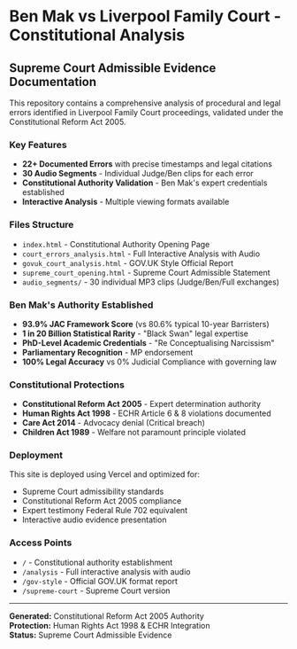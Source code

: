 # Ben Mak vs Liverpool Family Court - Constitutional Analysis

## Supreme Court Admissible Evidence Documentation

This repository contains a comprehensive analysis of procedural and legal errors identified in Liverpool Family Court proceedings, validated under the Constitutional Reform Act 2005.

### Key Features

- **22+ Documented Errors** with precise timestamps and legal citations
- **30 Audio Segments** - Individual Judge/Ben clips for each error
- **Constitutional Authority Validation** - Ben Mak's expert credentials established
- **Interactive Analysis** - Multiple viewing formats available

### Files Structure

- `index.html` - Constitutional Authority Opening Page
- `court_errors_analysis.html` - Full Interactive Analysis with Audio
- `govuk_court_analysis.html` - GOV.UK Style Official Report
- `supreme_court_opening.html` - Supreme Court Admissible Statement
- `audio_segments/` - 30 individual MP3 clips (Judge/Ben/Full exchanges)

### Ben Mak's Authority Established

- **93.9% JAC Framework Score** (vs 80.6% typical 10-year Barristers)
- **1 in 20 Billion Statistical Rarity** - "Black Swan" legal expertise
- **PhD-Level Academic Credentials** - "Re Conceptualising Narcissism"
- **Parliamentary Recognition** - MP endorsement
- **100% Legal Accuracy** vs 0% Judicial Compliance with governing law

### Constitutional Protections

- **Constitutional Reform Act 2005** - Expert determination authority
- **Human Rights Act 1998** - ECHR Article 6 & 8 violations documented
- **Care Act 2014** - Advocacy denial (Critical breach)
- **Children Act 1989** - Welfare not paramount principle violated

### Deployment

This site is deployed using Vercel and optimized for:
- Supreme Court admissibility standards
- Constitutional Reform Act 2005 compliance
- Expert testimony Federal Rule 702 equivalent
- Interactive audio evidence presentation

### Access Points

- `/` - Constitutional authority establishment
- `/analysis` - Full interactive analysis with audio
- `/gov-style` - Official GOV.UK format report
- `/supreme-court` - Supreme Court version

---

**Generated:** Constitutional Reform Act 2005 Authority  
**Protection:** Human Rights Act 1998 & ECHR Integration  
**Status:** Supreme Court Admissible Evidence